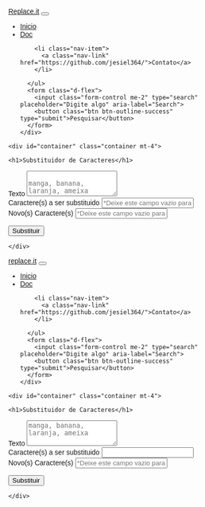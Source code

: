 <!DOCTYPE html>
<html lang="pt-br">
<head>
    <meta charset="UTF-8">
    <meta http-equiv="X-UA-Compatible" content="IE=edge">
    <meta name="viewport" content="width=device-width, initial-scale=1.0">
    <title>Replace.it</title>
    <link rel="stylesheet" type="text/css" href="./css/bootstrap.css">
    <link rel="preconnect" href="https://fonts.googleapis.com">
  <link rel="preconnect" href="https://fonts.gstatic.com" crossorigin>
  <link href="https://fonts.googleapis.com/css2?family=Anton&family=Grenze+Gotisch:wght@100&display=swap" rel="stylesheet">
  
  <script>
function REplace(){
    txt = document.querySelector('textarea#txt').value
    char = document.querySelector('input#char').value
    new_char = document.querySelector('input#new_char').value
    container = document.querySelector('div#container')
    
    new_text = txt.replaceAll(char, new_char)
    novo_copy = document.createElement('button')
    novo_copy.setAttribute('class', 'btn btn-primary mt-2')
    novo_copy.innerHTML = 'Copy'
    novo_copy.setAttribute('id', 'btn-copy')
    card = document.createElement('div')
    card_body = document.createElement('div')
    card.setAttribute('class', 'card mt-4')
    card_body.setAttribute('class', 'card-body')
    card_body.setAttribute('id', 'res')
    // container.appendChild(card)
    card.appendChild(card_body)
    card_body.innerHTML = `<h4 class="mt-4">Resultado</h4>`
    card_body.innerHTML = `<p>${new_text}</p>`
    card_body.appendChild(novo_copy)
    container.appendChild(card)


  }

  // function clipboard(txt){
  //  var res = document.getElementById('res')
  //  res.select()
  //  if(true){
  //    res.document.execCommand('copy')
  // }}

</script>

<style type="text/css">
  body{
    font-family: 'Josefin Sans', sans-serif;"
  }
  #res{
    font-family: 'Grenze Gotisch'
}
</style>
<body>
  <nav class="navbar navbar-expand-lg navbar-dark bg-dark">
  <div class="container-fluid">
    <a style="font-family: 'Grenze Gotisch', cursive, sans-serif;" class="navbar-brand" href="https://jesiel364.github.io/ReplaceIt-app"/>Replace.it</a>
    <button class="navbar-toggler" type="button" data-bs-toggle="collapse" data-bs-target="#navbarSupportedContent" aria-controls="navbarSupportedContent" aria-expanded="false" aria-label="Toggle navigation">
      <span class="navbar-toggler-icon"></span>
    </button>
    <div class="collapse navbar-collapse" id="navbarSupportedContent">
      <ul class="navbar-nav me-auto mb-2 mb-lg-0">
        <li class="nav-item">
          <a class="nav-link active" aria-current="page" href="https://jesiel364.github.io/ReplaceIt-app/">Inicio</a>
        </li>
        <li class="nav-item">
          <a class="nav-link" href="https://github.com/jesiel364/ReplaceIt-app">Doc</a>
        </li>

        <li class="nav-item">
          <a class="nav-link" href="https://github.com/jesiel364/">Contato</a>
        </li>
        
      </ul>
      <form class="d-flex">
        <input class="form-control me-2" type="search" placeholder="Digite algo" aria-label="Search">
        <button class="btn btn-outline-success" type="submit">Pesquisar</button>
      </form>
    </div>
  </div>
</nav>

    <div id="container" class="container mt-4">

    <h1>Substituidor de Caracteres</h1>
      
<div class="mb-3">
  <label for="txt" class="form-label">Texto</label>
  <textarea class="form-control" id="txt" rows="3" placeholder="
manga, banana, laranja, ameixa"></textarea>
</div>

<div class="mb-3">
  <label for="char" class="form-label">Caractere(s) a ser substituido</label>
  <input type="text" class="form-control" id="char" placeholder="*Deixe este campo vazio para nulo.">
</div>

<div class="mb-3">
  <label for="new_char" class="form-label">Novo(s) Caractere(s)</label>
  <input type="text" class="form-control" id="new_char" placeholder="*Deixe este campo vazio para nulo.">
</div>

<button onclick="REplace()" type="button" class="btn btn-success mt-2">Substituir</button>


<!-- <div class="form-group">
  <button class="btn btn-primary mt-2" onclick="clipboard('copy')">Copiar</button>
</div> -->
    
    </div>
</body>
<script src="https://cdn.jsdelivr.net/npm/@popperjs/core@2.10.2/dist/umd/popper.min.js" integrity="sha384-7+zCNj/IqJ95wo16oMtfsKbZ9ccEh31eOz1HGyDuCQ6wgnyJNSYdrPa03rtR1zdB" crossorigin="anonymous"></script>
<script src="https://cdn.jsdelivr.net/npm/bootstrap@5.1.2/dist/js/bootstrap.min.js" integrity="sha384-PsUw7Xwds7x08Ew3exXhqzbhuEYmA2xnwc8BuD6SEr+UmEHlX8/MCltYEodzWA4u" crossorigin="anonymous"></script>
<script src="/js/bootstrap.js"></script>
</html><!DOCTYPE html>
<html lang="pt-br">
<head>
    <meta charset="UTF-8">
    <meta http-equiv="X-UA-Compatible" content="IE=edge">
    <meta name="viewport" content="width=device-width, initial-scale=1.0">
    <title>Replace.it</title>
    <link rel="stylesheet" type="text/css" href="./css/bootstrap.css">
    <link rel="preconnect" href="https://fonts.googleapis.com">
  <link rel="preconnect" href="https://fonts.gstatic.com" crossorigin>
  <link href="https://fonts.googleapis.com/css2?family=Anton&family=Grenze+Gotisch:wght@100&display=swap" rel="stylesheet">
  
  <script>
function REplace(){
    txt = document.querySelector('textarea#txt').value
    char = document.querySelector('input#char').value
    new_char = document.querySelector('input#new_char').value
    container = document.querySelector('div#container')
    
    new_text = txt.replaceAll(char, new_char)
    novo_copy = document.createElement('button')
    novo_copy.setAttribute('class', 'btn btn-primary mt-2')
    novo_copy.innerHTML = 'Copy'
    novo_copy.setAttribute('id', 'btn-copy')
    card = document.createElement('div')
    card_body = document.createElement('div')
    card.setAttribute('class', 'card mt-4')
    card_body.setAttribute('class', 'card-body')
    card_body.setAttribute('id', 'res')
    // container.appendChild(card)
    card.appendChild(card_body)
    card_body.innerHTML = `<h4 class="mt-4">Resultado</h4>`
    card_body.innerHTML = `<p>${new_text}</p>`
    card_body.appendChild(novo_copy)
    container.appendChild(card)


  }

  // function clipboard(txt){
  //  var res = document.getElementById('res')
  //  res.select()
  //  if(true){
  //    res.document.execCommand('copy')
  // }}

</script>

<style type="text/css">
  body{
    font-family: 'Josefin Sans', sans-serif;"
  }
</style>
<body>
  <nav class="navbar navbar-expand-lg navbar-dark bg-dark">
  <div class="container-fluid">
    <a style="font-family: 'Grenze Gotisch', cursive, sans-serif;" class="navbar-brand" href="#">replace.it</a>
    <button class="navbar-toggler" type="button" data-bs-toggle="collapse" data-bs-target="#navbarSupportedContent" aria-controls="navbarSupportedContent" aria-expanded="false" aria-label="Toggle navigation">
      <span class="navbar-toggler-icon"></span>
    </button>
    <div class="collapse navbar-collapse" id="navbarSupportedContent">
      <ul class="navbar-nav me-auto mb-2 mb-lg-0">
        <li class="nav-item">
          <a class="nav-link active" aria-current="page" href="https://jesiel364.github.io/ReplaceIt-app/">Inicio</a>
        </li>
        <li class="nav-item">
          <a class="nav-link" href="https://github.com/jesiel364/ReplaceIt-app">Doc</a>
        </li>

        <li class="nav-item">
          <a class="nav-link" href="https://github.com/jesiel364/">Contato</a>
        </li>
        
      </ul>
      <form class="d-flex">
        <input class="form-control me-2" type="search" placeholder="Digite algo" aria-label="Search">
        <button class="btn btn-outline-success" type="submit">Pesquisar</button>
      </form>
    </div>
  </div>
</nav>

    <div id="container" class="container mt-4">

    <h1>Substituidor de Caracteres</h1>
      
<div class="mb-3">
  <label for="txt" class="form-label">Texto</label>
  <textarea class="form-control" id="txt" rows="3" placeholder="manga, banana, laranja, ameixa"></textarea>
</div>

<div class="mb-3">
  <label for="char" class="form-label">Caractere(s) a ser substituido</label>
  <input type="text" class="form-control" id="char" placeholder="">
</div>

<div class="mb-3">
  <label for="new_char" class="form-label">Novo(s) Caractere(s)</label>
  <input type="text" class="form-control" id="new_char" placeholder="*Deixe este campo vazio para nulo.">
</div>

<button onclick="REplace()" type="button" class="btn btn-success mt-2">Substituir</button>


<!-- <div class="form-group">
  <button class="btn btn-primary mt-2" onclick="clipboard('copy')">Copiar</button>
</div> -->
    
    </div>
</body>
<script src="https://cdn.jsdelivr.net/npm/@popperjs/core@2.10.2/dist/umd/popper.min.js" integrity="sha384-7+zCNj/IqJ95wo16oMtfsKbZ9ccEh31eOz1HGyDuCQ6wgnyJNSYdrPa03rtR1zdB" crossorigin="anonymous"></script>
<script src="https://cdn.jsdelivr.net/npm/bootstrap@5.1.2/dist/js/bootstrap.min.js" integrity="sha384-PsUw7Xwds7x08Ew3exXhqzbhuEYmA2xnwc8BuD6SEr+UmEHlX8/MCltYEodzWA4u" crossorigin="anonymous"></script>
<script src="/js/bootstrap.js"></script>
</html>

